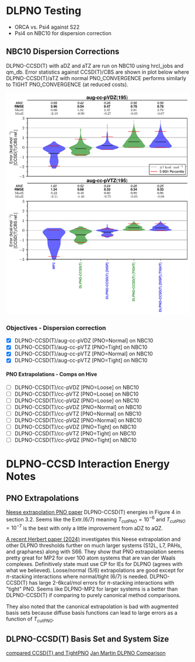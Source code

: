 # DLPNO Testing
- ORCA vs. Psi4 against S22
- Psi4 on NBC10 for dispersion correction

## NBC10 Dispersion Corrections

DLPNO-CCSD(T) with aDZ and aTZ are run on NBC10 using hrcl\_jobs and qm_db. Error statistics
against CCSD(T)/CBS are shown in plot below where DLPNO-CCSD(T)/aTZ with normal PNO_CONVERGENCE
performs similarly to TIGHT PNO_CONVERGENCE (at reduced costs).

![dlpno_nbc10_dispersion_test_img](./plots/dlpno_nbc10_testing_violin.jpg)

### Objectives - Dispersion correction

- [x] DLPNO-CCSD(T)/aug-cc-pVDZ \[PNO=Normal] on NBC10 
- [x] DLPNO-CCSD(T)/aug-cc-pVTZ \[PNO=Tight]  on NBC10 
- [x] DLPNO-CCSD(T)/aug-cc-pVTZ \[PNO=Normal] on NBC10 
- [x] DLPNO-CCSD(T)/aug-cc-pVTZ \[PNO=Tight]  on NBC10 
#### PNO Extrapolations - Comps on Hive
- [ ] DLPNO-CCSD(T)/cc-pVDZ \[PNO=Loose]  on NBC10 
- [ ] DLPNO-CCSD(T)/cc-pVTZ \[PNO=Loose]  on NBC10 
- [ ] DLPNO-CCSD(T)/cc-pVQZ \[PNO=Loose]  on NBC10 
- [ ] DLPNO-CCSD(T)/cc-pVDZ \[PNO=Normal]  on NBC10 
- [ ] DLPNO-CCSD(T)/cc-pVTZ \[PNO=Normal]  on NBC10 
- [ ] DLPNO-CCSD(T)/cc-pVQZ \[PNO=Normal]  on NBC10 
- [ ] DLPNO-CCSD(T)/cc-pVDZ \[PNO=Tight]  on NBC10 
- [ ] DLPNO-CCSD(T)/cc-pVTZ \[PNO=Tight]  on NBC10 
- [ ] DLPNO-CCSD(T)/cc-pVQZ \[PNO=Tight]  on NBC10 
<!-- - [ ] run DLPNO-CCSD(T)/CBS: -->
<!--   - does that mean... -->
<!--     1.  "MP2/aug-cc-pV[T,Q]Z + D:DLPNO-CCSD(T)/cc-pvdz" -->

# DLPNO-CCSD Interaction Energy Notes
## PNO Extrapolations
[Neese extrapolation PNO paper](https://pubs.acs.org/doi/10.1021/acs.jctc.0c00344) 
DLPNO-CCSD(T) energies in Figure 4 in section 3.2. Seems like the Extr.(6/7)
meaning $T_{cutPNO} = 10^{-6}$ and $T_{cutPNO} = 10^{-7}$ is the best with only a little
improvement from aDZ to aQZ. 

[A recent Herbert paper (2024)](https://pubs.aip.org/aip/jcp/article/161/5/054114/3306675)
investigates this Neese extrapolation and other DLPNO thresholds further on
much larger systems (S12L, L7, PAHs, and graphanes) along with S66. They show
that PNO extrapolation seems pretty great for MP2 for over 100 atom systems
that are van der Waals complexes. Definitively state must use CP for IEs for
DLPNO (agrees with what we believed). Loose/normal (5/6) extrapolations are
good except for $\pi$-stacking interactions where normal/tight (6/7) is needed.
DLPNO-CCSD(T) has large 2-6kcal/mol errors for $\pi$-stacking interactions with
"tight" PNO. Seems like DLPNO-MP2 for larger systems is a better than
DLPNO-CCSD(T) if comparing to purely canonical method comparisons. 

They also noted that the canonical extrapolation is bad with augmented basis
sets because diffuse basis functions can lead to large errors as a function of
$T_{cutPNO}$.


## DLPNO-CCSD(T) Basis Set and System Size
[compared CCSD(T) and TightPNO](https://pubs.acs.org/doi/full/10.1021/acs.jpca.0c11270)
[Jan Martin DLPNO Comparison](https://pubs.acs.org/doi/full/10.1021/acs.jctc.0c01106)

